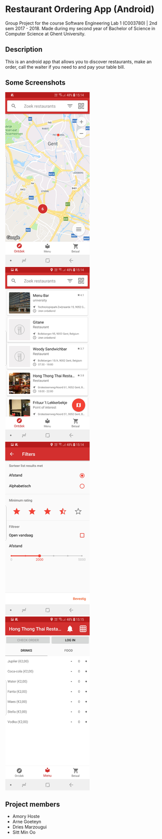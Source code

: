 # Restaurant Ordering App (Android)
Group Project for the course Software Engineering Lab 1 (C003780) | 2nd sem 2017 - 2018. Made during my second year of Bachelor of Science in Computer Science at Ghent University.

## Description
This is an android app that allows you to discover restaurants, make an order, call the waiter if you need to and pay your table bill.

## Some Screenshots
<img src="screens/screenshot_1.jpg" width="270" height="555"/>

<img src="screens/screenshot_2.jpg" width="270" height="555"/>

<img src="screens/screenshot_3.jpg" width="270" height="555"/>

<img src="screens/screenshot_4.jpg" width="270" height="555"/>

## Project members
- Amory Hoste
- Arne Goeteyn
- Dries Marzougui
- Sitt Min Oo

